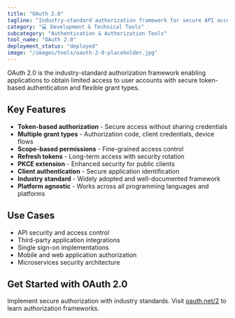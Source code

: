 ```yaml
---
title: "OAuth 2.0"
tagline: "Industry-standard authorization framework for secure API access"
category: "💻 Development & Technical Tools"
subcategory: "Authentication & Authorization Tools"
tool_name: "OAuth 2.0"
deployment_status: "deployed"
image: "/images/tools/oauth-2-0-placeholder.jpg"
---
```

OAuth 2.0 is the industry-standard authorization framework enabling applications to obtain limited access to user accounts with secure token-based authentication and flexible grant types.

## Key Features

- **Token-based authorization** - Secure access without sharing credentials
- **Multiple grant types** - Authorization code, client credentials, device flows
- **Scope-based permissions** - Fine-grained access control
- **Refresh tokens** - Long-term access with security rotation
- **PKCE extension** - Enhanced security for public clients
- **Client authentication** - Secure application identification
- **Industry standard** - Widely adopted and well-documented framework
- **Platform agnostic** - Works across all programming languages and platforms

## Use Cases

- API security and access control
- Third-party application integrations
- Single sign-on implementations
- Mobile and web application authorization
- Microservices security architecture

## Get Started with OAuth 2.0

Implement secure authorization with industry standards. Visit [oauth.net/2](https://oauth.net/2) to learn authorization frameworks.